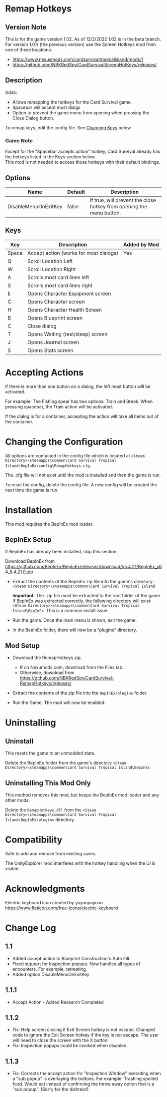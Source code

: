 # Remap Hotkeys

## Version Note
This is for the game version 1.02.  As of 12/2/2022 1.02 is in the beta branch.
For version 1.01r (the previous version) use the Screen Hotkeys mod from one of these locations:

* https://www.nexusmods.com/cardsurvivaltropicalisland/mods/1
* https://github.com/NBKRedSpy/CardSurvivalScreenHotKeys/releases/

## Description

Adds:
* Allows remapping the hotkeys for the Card Survival game.
* Spacebar will accept most dialgs
* Option to prevent the game menu from opening when pressing the Close Dialog button.

To remap keys, edit the config file.  See [Changing Keys](#changing-keys) below

### Game Note
Except for the "Spacebar accepts action" hotkey, Card Survival already has the hotkeys listed in the Keys section below.  
This mod is not needed to access those hotkeys with their default bindings.

## Options
|Name|Default|Description|
|--|--|--|
|DisableMenuOnExitKey|false|If true, will prevent the close hotkey from opening the menu button.|

## Keys

|Key|Description|Added by Mod|
|--|--|--|
|Space|Accept action (works for most dialogs)|Yes|
|Q|Scroll Location Left||
|W|Scroll Location Right||
|A|Scrolls most card lines left||
|S|Scrolls most card lines right||
|E|Opens Character Equipment screen||
|C|Opens Character screen||
|H|Opens Character Health Screen||
|B|Opens Blueprint screen||
|C|Close dialog||
|T|Opens Waiting (rest/sleep) screen||
|J|Opens Journal screen||
|S|Opens Stats screen||

# Accepting Actions
If there is more than one button on a dialog, the left most button will be activated.
 
For example: The Fishing spear has two options:  Train and Break.  When pressing spacebar, the Train action will be activated.

If the dialog is for a container, accepting the action will take all items out of the container.


# Changing the Configuration
All options are contained in the config file which is located at ```<Steam Directory>\steamapps\common\Card Survival Tropical Island\BepInEx\config\RemapHotkeys.cfg```.

The .cfg file will not exist until the mod is installed and then the game is run.

To reset the config, delete the config file.  A new config will be created the next time the game is run.

# Installation 
This mod requires the BepInEx mod loader.

## BepInEx Setup
If BepInEx has already been installed, skip this section.

Download BepInEx from https://github.com/BepInEx/BepInEx/releases/download/v5.4.21/BepInEx_x64_5.4.21.0.zip

* Extract the contents of the BepInEx zip file into the game's directory:
```<Steam Directory>\steamapps\common\Card Survival Tropical Island```

    __Important__:  The .zip file *must* be extracted to the root folder of the game.  If BepInEx was extracted correctly, the following directory will exist: ```<Steam Directory>\steamapps\common\Card Survival Tropical Island\BepInEx```.  This is a common install issue.

* Run the game.  Once the main menu is shown, exit the game.
    
* In the BepInEx folder, there will now be a "plugins" directory.

## Mod Setup
* Download the RemapHotkeys.zip.  
    * If on Nexumods.com, download from the Files tab.
    * Otherwise, download from https://github.com/NBKRedSpy/CardSurvival-RemapHotkeys/releases/

* Extract the contents of the zip file into the ```BepInEx/plugins``` folder.

* Run the Game.  The mod will now be enabled.

# Uninstalling

## Uninstall
This resets the game to an unmodded state.

Delete the BepInEx folder from the game's directory
```<Steam Directory>\steamapps\common\Card Survival Tropical Island\BepInEx```

## Uninstalling This Mod Only

This method removes this mod, but keeps the BepInEx mod loader and any other mods.

Delete the ```RemapHotkeys.dll``` from the ```<Steam Directory>\steamapps\common\Card Survival Tropical Island\BepInEx\plugins``` directory.
# Compatibility
Safe to add and remove from existing saves.

The UnityExplorer mod interferes with the hotkey handling when the UI is visible.

# Acknowledgments
Electric keyboard icon created by yoyonpujiono https://www.flaticon.com/free-icons/electric-keyboard

# Change Log

## 1.1
* Added accept action to Blueprint Construction's Auto Fill.
* Fixed support for Inspection popups.  Now handles all types of encounters.  For example, retreating.
* Added option DisableMenuOnExitKey

## 1.1.1
* Accept Action - Added Research Completed

## 1.1.2
* Fix:  Help screen closing if Exit Screen hotkey is not escape.
Changed code to ignore the Exit Screen hotkey if the key is not escape.
The user will need to close the screen with the X button.
* Fix:  Inspection popups could be invoked when disabled.

## 1.1.3
* Fix: Corrects the accept action fro "Inspection Window" executing when a "sub popup" is overlaying the buttons.  For example:  Trashing spoiled food.  Would eat instead of confirming the throw away option that is a "sub popup".  (Sorry for the diahreia!)

